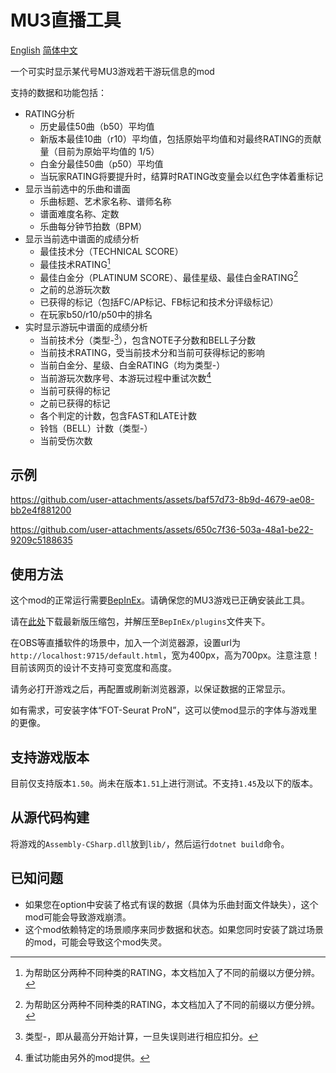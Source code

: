 # MU3直播工具
[English](./README.md)
[简体中文](./README_chs.md)

一个可实时显示某代号MU3游戏若干游玩信息的mod

支持的数据和功能包括：

 + RATING分析
   + 历史最佳50曲（b50）平均值
   + 新版本最佳10曲（r10）平均值，包括原始平均值和对最终RATING的贡献量（目前为原始平均值的 1/5）
   + 白金分最佳50曲（p50）平均值
   + 当玩家RATING将要提升时，结算时RATING改变量会以红色字体着重标记
 + 显示当前选中的乐曲和谱面
   + 乐曲标题、艺术家名称、谱师名称
   + 谱面难度名称、定数
   + 乐曲每分钟节拍数（BPM）
 + 显示当前选中谱面的成绩分析
   + 最佳技术分（TECHNICAL SCORE）
   + 最佳技术RATING[^1]
   + 最佳白金分（PLATINUM SCORE）、最佳星级、最佳白金RATING[^1]
   + 之前的总游玩次数
   + 已获得的标记（包括FC/AP标记、FB标记和技术分评级标记）
   + 在玩家b50/r10/p50中的排名
 + 实时显示游玩中谱面的成绩分析
   + 当前技术分（类型-[^2]），包含NOTE子分数和BELL子分数
   + 当前技术RATING，受当前技术分和当前可获得标记的影响
   + 当前白金分、星级、白金RATING（均为类型-）
   + 当前游玩次数序号、本游玩过程中重试次数[^3]
   + 当前可获得的标记
   + 之前已获得的标记
   + 各个判定的计数，包含FAST和LATE计数
   + 铃铛（BELL）计数（类型-）
   + 当前受伤次数

## 示例

https://github.com/user-attachments/assets/baf57d73-8b9d-4679-ae08-bb2e4f881200

https://github.com/user-attachments/assets/650c7f36-503a-48a1-be22-9209c5188635

## 使用方法

这个mod的正常运行需要[BepInEx](https://github.com/BepInEx/BepInEx)。请确保您的MU3游戏已正确安装此工具。

请在[此处](https://github.com/r-value/mu3livetools/releases/latest)下载最新版压缩包，并解压至`BepInEx/plugins`文件夹下。

在OBS等直播软件的场景中，加入一个浏览器源，设置url为`http://localhost:9715/default.html`，宽为400px，高为700px。注意注意！目前该网页的设计不支持可变宽度和高度。

请务必打开游戏之后，再配置或刷新浏览器源，以保证数据的正常显示。

如有需求，可安装字体“FOT-Seurat ProN”，这可以使mod显示的字体与游戏里的更像。

## 支持游戏版本

目前仅支持版本`1.50`。尚未在版本`1.51`上进行测试。不支持`1.45`及以下的版本。

## 从源代码构建

将游戏的`Assembly-CSharp.dll`放到`lib/`，然后运行`dotnet build`命令。

## 已知问题

 * 如果您在option中安装了格式有误的数据（具体为乐曲封面文件缺失），这个mod可能会导致游戏崩溃。
 * 这个mod依赖特定的场景顺序来同步数据和状态。如果您同时安装了跳过场景的mod，可能会导致这个mod失灵。

[^1]:为帮助区分两种不同种类的RATING，本文档加入了不同的前缀以方便分辨。

[^2]:类型-，即从最高分开始计算，一旦失误则进行相应扣分。

[^3]:重试功能由另外的mod提供。